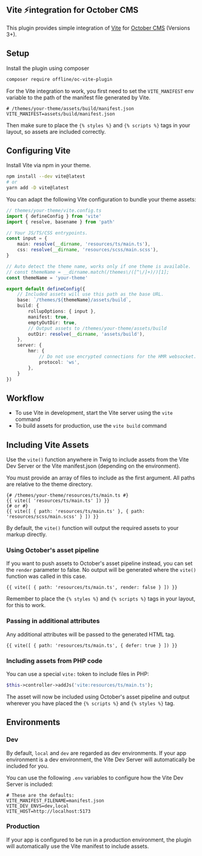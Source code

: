 ## Vite ⚡integration for October CMS

This plugin provides simple integration of [Vite](https://vitejs.dev/) for [October CMS](https://octobercms.com/) (Versions 3+).

## Setup

Install the plugin using composer

```bash
composer require offline/oc-vite-plugin
```

For the Vite integration to work, you first need to set the `VITE_MANIFEST`
env variable to the path of the manifest file generated by Vite.

```env
# /themes/your-theme/assets/build/manifest.json
VITE_MANIFEST=assets/build/manifest.json
```

Then make sure to place the `{% styles %}` and `{% scripts %}` tags in your layout,
so assets are included correctly.

## Configuring Vite

Install Vite via npm in your theme.

```bash
npm install --dev vite@latest
# or
yarn add -D vite@latest
```

You can adapt the following Vite configuration to bundle your theme assets:

```ts
// themes/your-theme/vite.config.ts
import { defineConfig } from 'vite'
import { resolve, basename } from 'path'

// Your JS/TS/CSS entrypoints.
const input = {
    main: resolve(__dirname, 'resources/ts/main.ts'),
    css: resolve(__dirname, 'resources/scss/main.scss'),
}

// Auto detect the theme name, works only if one theme is available.
// const themeName = __dirname.match(/themes\/([^\/]+)/)[1];
const themeName = 'your-theme'

export default defineConfig({
    // Included assets will use this path as the base URL.
    base: `/themes/${themeName}/assets/build`,
    build: {
        rollupOptions: { input },
        manifest: true,
        emptyOutDir: true,
        // Output assets to /themes/your-theme/assets/build
        outDir: resolve(__dirname, 'assets/build'),
    },
    server: {
        hmr: {
            // Do not use encrypted connections for the HMR websocket.
            protocol: 'ws',
        },
    }
})

```

## Workflow

* To use Vite in development, start the Vite server using the `vite` command
* To build assets for production, use the `vite build` command

## Including Vite Assets

Use the `vite()` function anywhere in Twig to include assets from the Vite Dev Server or the Vite manifest.json
(depending on the environment).

You must provide an array of files to include as the first argument.
All paths are relative to the theme directory.

```twig
{# /themes/your-theme/resources/ts/main.ts #}
{{ vite([ 'resources/ts/main.ts' ]) }}
{# or #}
{{ vite([ { path: 'resources/ts/main.ts' }, { path: 'resources/scss/main.scss' } ]) }}
```

By default, the `vite()` function will output the required assets to your markup directly.

### Using October's asset pipeline

If you want to push assets to October's asset pipeline instead, you can set the `render` parameter to false.
No output will be generated where the `vite()` function was called in this case.

```twig
{{ vite([ { path: 'resources/ts/main.ts', render: false } ]) }}
```

Remember to place the `{% styles %}` and `{% scripts %}` tags in your layout, for this to work.

### Passing in additional attributes

Any additional attributes will be passed to the generated HTML tag.

```twig
{{ vite([ { path: 'resources/ts/main.ts', { defer: true } ]) }}
```

### Including assets from PHP code

You can use a special `vite:` token to include files in PHP:

```php
$this->controller->addJs('vite:resources/ts/main.ts');
```

The asset will now be included using October's asset pipeline and output wherever you have placed the `{% scripts %}` and `{% styles %}` tag.


## Environments

### Dev

By default, `local` and `dev` are regarded as dev environments. If your app environment is a dev environment,
the Vite Dev Server will automatically be included for you.

You can use the following `.env` variables to configure how the Vite Dev Server is included:

```env
# These are the defaults:
VITE_MANIFEST_FILENAME=manifest.json
VITE_DEV_ENVS=dev,local
VITE_HOST=http://localhost:5173
```

### Production

If your app is configured to be run in a production environment, the plugin will automatically
use the Vite manifest to include assets.
